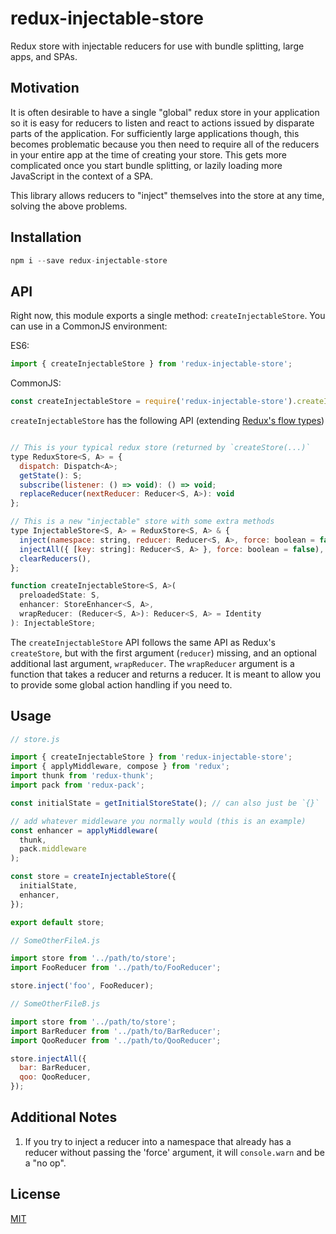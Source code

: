 # redux-injectable-store

Redux store with injectable reducers for use with bundle splitting, large apps, and SPAs.

## Motivation

It is often desirable to have a single "global" redux store in your application so it is easy for
reducers to listen and react to actions issued by disparate parts of the application. For sufficiently
large applications though, this becomes problematic because you then need to require all of the reducers
in your entire app at the time of creating your store. This gets more complicated once you start
bundle splitting, or lazily loading more JavaScript in the context of a SPA.

This library allows reducers to "inject" themselves into the store at any time, solving the above
problems.

## Installation

```js
npm i --save redux-injectable-store
```

## API

Right now, this module exports a single method: `createInjectableStore`. You can use in a CommonJS
environment:

ES6:
```js
import { createInjectableStore } from 'redux-injectable-store';
```

CommonJS:
```js
const createInjectableStore = require('redux-injectable-store').createInjectableStore;
```

`createInjectableStore` has the following API (extending [Redux's flow types](https://github.com/reactjs/redux/blob/master/flow-typed/redux.js))

```js

// This is your typical redux store (returned by `createStore(...)`
type ReduxStore<S, A> = {
  dispatch: Dispatch<A>;
  getState(): S;
  subscribe(listener: () => void): () => void;
  replaceReducer(nextReducer: Reducer<S, A>): void
};

// This is a new "injectable" store with some extra methods
type InjectableStore<S, A> = ReduxStore<S, A> & {
  inject(namespace: string, reducer: Reducer<S, A>, force: boolean = false),
  injectAll({ [key: string]: Reducer<S, A> }, force: boolean = false),
  clearReducers(),
};

function createInjectableStore<S, A>(
  preloadedState: S, 
  enhancer: StoreEnhancer<S, A>,
  wrapReducer: (Reducer<S, A>): Reducer<S, A> = Identity
): InjectableStore;
```

The `createInjectableStore` API follows the same API as Redux's `createStore`, but with the first
argument (`reducer`) missing, and an optional additional last argument, `wrapReducer`. The 
`wrapReducer` argument is a function that takes a reducer and returns a reducer. It is meant to allow
you to provide some global action handling if you need to.


## Usage

```js
// store.js

import { createInjectableStore } from 'redux-injectable-store';
import { applyMiddleware, compose } from 'redux';
import thunk from 'redux-thunk';
import pack from 'redux-pack';

const initialState = getInitialStoreState(); // can also just be `{}`

// add whatever middleware you normally would (this is an example)
const enhancer = applyMiddleware(
  thunk,
  pack.middleware
);

const store = createInjectableStore({
  initialState,
  enhancer,
});

export default store;
```

```js
// SomeOtherFileA.js

import store from '../path/to/store';
import FooReducer from '../path/to/FooReducer';

store.inject('foo', FooReducer);
```

```js
// SomeOtherFileB.js

import store from '../path/to/store';
import BarReducer from '../path/to/BarReducer';
import QooReducer from '../path/to/QooReducer';

store.injectAll({
  bar: BarReducer,
  qoo: QooReducer,
});
```

## Additional Notes

1. If you try to inject a reducer into a namespace that already has a reducer without passing the 'force' argument, it will `console.warn` and be a "no op".


## License

[MIT](LICENSE)
